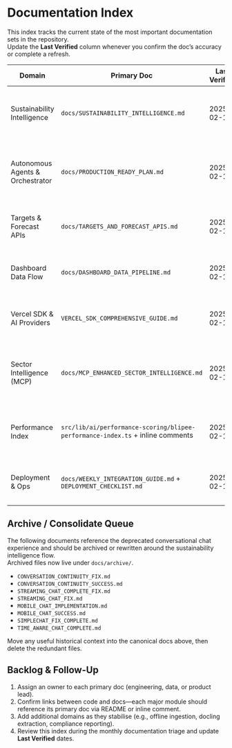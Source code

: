 # Documentation Index

This index tracks the current state of the most important documentation sets in the repository.  
Update the **Last Verified** column whenever you confirm the doc’s accuracy or complete a refresh.

| Domain | Primary Doc | Last Verified | Owner | Notes |
| --- | --- | --- | --- | --- |
| Sustainability Intelligence | `docs/SUSTAINABILITY_INTELLIGENCE.md` | 2025-02-14 | TBD | Canonical overview of the agent orchestration layer and public API. |
| Autonomous Agents & Orchestrator | `docs/PRODUCTION_READY_PLAN.md` | 2025-02-14 | TBD | Describes agent lifecycle and integration milestones; use as canonical architecture reference. |
| Targets & Forecast APIs | `docs/TARGETS_AND_FORECAST_APIS.md` | 2025-02-14 | TBD | Details all targets, allocation, and forecasting endpoints. |
| Dashboard Data Flow | `docs/DASHBOARD_DATA_PIPELINE.md` | 2025-02-14 | TBD | Explains React Query hooks, API routes, and caching strategy. |
| Vercel SDK & AI Providers | `VERCEL_SDK_COMPREHENSIVE_GUIDE.md` | 2025-02-14 | TBD | Keep in sync with `src/lib/ai` provider implementations and routing. |
| Sector Intelligence (MCP) | `docs/MCP_ENHANCED_SECTOR_INTELLIGENCE.md` | 2025-02-14 | TBD | Reference for multi-sector materiality models; link from sustainability intelligence doc. |
| Performance Index | `src/lib/ai/performance-scoring/blipee-performance-index.ts` + inline comments | 2025-02-14 | TBD | Primary source of truth lives in code; ensure doc cross-references stay current. |
| Deployment & Ops | `docs/WEEKLY_INTEGRATION_GUIDE.md` + `DEPLOYMENT_CHECKLIST.md` | 2025-02-14 | TBD | Confirm steps reflect latest infrastructure (Supabase, Redis, Vercel). |

## Archive / Consolidate Queue

The following documents reference the deprecated conversational chat experience and should be archived or rewritten around the sustainability intelligence flow.  
Archived files now live under `docs/archive/`.

- `CONVERSATION_CONTINUITY_FIX.md`
- `CONVERSATION_CONTINUITY_SUCCESS.md`
- `STREAMING_CHAT_COMPLETE_FIX.md`
- `STREAMING_CHAT_FIX.md`
- `MOBILE_CHAT_IMPLEMENTATION.md`
- `MOBILE_CHAT_SUCCESS.md`
- `SIMPLECHAT_FIX_COMPLETE.md`
- `TIME_AWARE_CHAT_COMPLETE.md`

Move any useful historical context into the canonical docs above, then delete the redundant files.

## Backlog & Follow-Up

1. Assign an owner to each primary doc (engineering, data, or product lead).  
2. Confirm links between code and docs—each major module should reference its primary doc via README or inline comment.  
3. Add additional domains as they stabilise (e.g., offline ingestion, docling extraction, compliance reporting).  
4. Review this index during the monthly documentation triage and update **Last Verified** dates.
